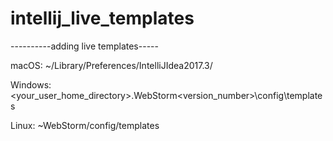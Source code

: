 # intellij_live_templates

----------adding live templates-----

macOS: ~/Library/Preferences/IntelliJIdea2017.3/

Windows: <your_user_home_directory>\.WebStorm<version_number>\config\templates

Linux: ~WebStorm<version>/config/templates
